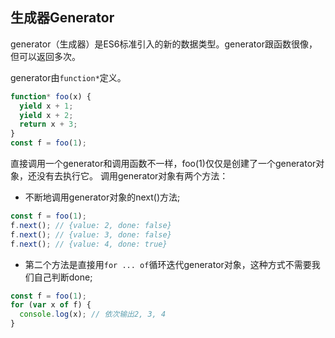 ## 生成器Generator

generator（生成器）是ES6标准引入的新的数据类型。generator跟函数很像，但可以返回多次。

generator由`function*`定义。

```javascript
function* foo(x) {
  yield x + 1;
  yield x + 2;
  return x + 3;
}
const f = foo(1);
```
直接调用一个generator和调用函数不一样，foo(1)仅仅是创建了一个generator对象，还没有去执行它。
调用generator对象有两个方法：

- 不断地调用generator对象的next()方法;
```javascript
const f = foo(1);
f.next(); // {value: 2, done: false}
f.next(); // {value: 3, done: false}
f.next(); // {value: 4, done: true}
```

- 第二个方法是直接用`for ... of`循环迭代generator对象，这种方式不需要我们自己判断done;
```javascript
const f = foo(1);
for (var x of f) {
  console.log(x); // 依次输出2, 3, 4
}
```